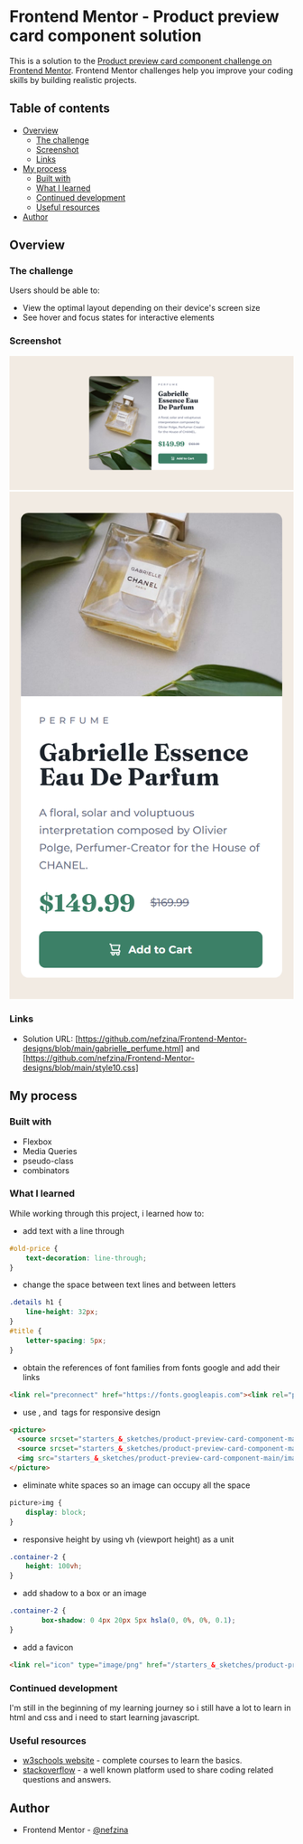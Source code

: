 # Frontend Mentor - Product preview card component solution

This is a solution to the [Product preview card component challenge on Frontend Mentor](https://www.frontendmentor.io/challenges/product-preview-card-component-GO7UmttRfa). Frontend Mentor challenges help you improve your coding skills by building realistic projects. 

## Table of contents

- [Overview](#overview)
  - [The challenge](#the-challenge)
  - [Screenshot](#screenshot)
  - [Links](#links)
- [My process](#my-process)
  - [Built with](#built-with)
  - [What I learned](#what-i-learned)
  - [Continued development](#continued-development)
  - [Useful resources](#useful-resources)
- [Author](#author)


## Overview

### The challenge

Users should be able to:

- View the optimal layout depending on their device's screen size
- See hover and focus states for interactive elements

### Screenshot

![desktop design screenshot](./Screenshot%202022-12-07%20desktop%20design.png)
![mobile design screenshot](./Screenshot%202022-12-07%20mobile%20design.png)

### Links

- Solution URL: [https://github.com/nefzina/Frontend-Mentor-designs/blob/main/gabrielle_perfume.html] 
and [https://github.com/nefzina/Frontend-Mentor-designs/blob/main/style10.css]

## My process

### Built with
- Flexbox
- Media Queries
- pseudo-class
- combinators


### What I learned

While working through this project, i learned how to:
* add text with a line through
```css
#old-price {
    text-decoration: line-through;
}
```

* change the space between text lines and between letters
```css
.details h1 {
    line-height: 32px;
}
#title {
    letter-spacing: 5px;
}
```

* obtain the references of font families from fonts google and add their links
```html
<link rel="preconnect" href="https://fonts.googleapis.com"><link rel="preconnect" href="https://fonts.gstatic.com" crossorigin><link href="https://fonts.googleapis.com/css2?family=Fraunces:opsz,wght@9..144,700&family=Montserrat:wght@500;700&display=swap" rel="stylesheet">
```

* use <picture>, <source> and <img> tags for responsive design
```html
<picture>
  <source srcset="starters_&_sketches/product-preview-card-component-main/images/image-product-mobile.jpg" media="(max-width: 375px)">
  <source srcset="starters_&_sketches/product-preview-card-component-main/images/image-product-desktop.jpg">
  <img src="starters_&_sketches/product-preview-card-component-main/images/image-product-desktop.jpg" alt="perfume-photo">
</picture>
```

* eliminate white spaces so an image can occupy all the space 
```css
picture>img {
    display: block;
}
```

* responsive height by using vh (viewport height) as a unit
```css
.container-2 {
    height: 100vh;
}
```

* add shadow to a box or an image
```css
.container-2 {
        box-shadow: 0 4px 20px 5px hsla(0, 0%, 0%, 0.1);
}
```

* add a favicon
```html
<link rel="icon" type="image/png" href="/starters_&_sketches/product-preview-card-component-main/images/favicon-32x32.png">
```

### Continued development

I'm still in the beginning of my learning journey so i still have a lot to learn in html and css and i need to start learning javascript.


### Useful resources

- [w3schools website](https://www.w3schools.com/) - complete courses to learn the basics.
- [stackoverflow](https://www.stackoverflow.com) - a well known platform used to share coding related questions and answers.

## Author
- Frontend Mentor - [@nefzina](https://www.frontendmentor.io/profile/nefzina)
